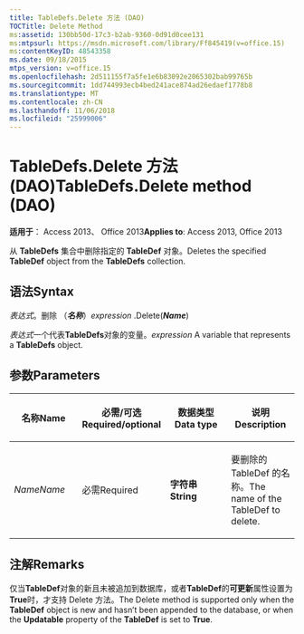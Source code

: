 ```yaml
---
title: TableDefs.Delete 方法 (DAO)
TOCTitle: Delete Method
ms:assetid: 130bb50d-17c3-b2ab-9360-0d91d0cee131
ms:mtpsurl: https://msdn.microsoft.com/library/Ff845419(v=office.15)
ms:contentKeyID: 48543358
ms.date: 09/18/2015
mtps_version: v=office.15
ms.openlocfilehash: 2d511155f7a5fe1e6b83092e2065302bab99765b
ms.sourcegitcommit: 1dd744993ecb4bed241ace874ad26edaef1778b8
ms.translationtype: MT
ms.contentlocale: zh-CN
ms.lasthandoff: 11/06/2018
ms.locfileid: "25999006"
---
```

# <a name="tabledefsdelete-method-dao"></a><span data-ttu-id="3ab2c-102">TableDefs.Delete 方法 (DAO)</span><span class="sxs-lookup"><span data-stu-id="3ab2c-102">TableDefs.Delete method (DAO)</span></span>

<span data-ttu-id="3ab2c-103">**适用于**： Access 2013、 Office 2013</span><span class="sxs-lookup"><span data-stu-id="3ab2c-103">**Applies to**: Access 2013, Office 2013</span></span>

<span data-ttu-id="3ab2c-104">从 **TableDefs** 集合中删除指定的 **TableDef** 对象。</span><span class="sxs-lookup"><span data-stu-id="3ab2c-104">Deletes the specified **TableDef** object from the **TableDefs** collection.</span></span>

## <a name="syntax"></a><span data-ttu-id="3ab2c-105">语法</span><span class="sxs-lookup"><span data-stu-id="3ab2c-105">Syntax</span></span>

<span data-ttu-id="3ab2c-106">*表达式*。删除 （***名称***）</span><span class="sxs-lookup"><span data-stu-id="3ab2c-106">*expression* .Delete(***Name***)</span></span>

<span data-ttu-id="3ab2c-107">*表达式*一个代表**TableDefs**对象的变量。</span><span class="sxs-lookup"><span data-stu-id="3ab2c-107">*expression* A variable that represents a **TableDefs** object.</span></span>

## <a name="parameters"></a><span data-ttu-id="3ab2c-108">参数</span><span class="sxs-lookup"><span data-stu-id="3ab2c-108">Parameters</span></span>

<table>
<colgroup>
<col style="width: 25%" />
<col style="width: 25%" />
<col style="width: 25%" />
<col style="width: 25%" />
</colgroup>
<thead>
<tr class="header">
<th><p><span data-ttu-id="3ab2c-109">名称</span><span class="sxs-lookup"><span data-stu-id="3ab2c-109">Name</span></span></p></th>
<th><p><span data-ttu-id="3ab2c-110">必需/可选</span><span class="sxs-lookup"><span data-stu-id="3ab2c-110">Required/optional</span></span></p></th>
<th><p><span data-ttu-id="3ab2c-111">数据类型</span><span class="sxs-lookup"><span data-stu-id="3ab2c-111">Data type</span></span></p></th>
<th><p><span data-ttu-id="3ab2c-112">说明</span><span class="sxs-lookup"><span data-stu-id="3ab2c-112">Description</span></span></p></th>
</tr>
</thead>
<tbody>
<tr class="odd">
<td><p><span data-ttu-id="3ab2c-113"><em>Name</em></span><span class="sxs-lookup"><span data-stu-id="3ab2c-113"><em>Name</em></span></span></p></td>
<td><p><span data-ttu-id="3ab2c-114">必需</span><span class="sxs-lookup"><span data-stu-id="3ab2c-114">Required</span></span></p></td>
<td><p><span data-ttu-id="3ab2c-115"><strong>字符串</strong></span><span class="sxs-lookup"><span data-stu-id="3ab2c-115"><strong>String</strong></span></span></p></td>
<td><p><span data-ttu-id="3ab2c-116">要删除的 TableDef 的名称。</span><span class="sxs-lookup"><span data-stu-id="3ab2c-116">The name of the TableDef to delete.</span></span></p></td>
</tr>
</tbody>
</table>


## <a name="remarks"></a><span data-ttu-id="3ab2c-117">注解</span><span class="sxs-lookup"><span data-stu-id="3ab2c-117">Remarks</span></span>

<span data-ttu-id="3ab2c-118">仅当**TableDef**对象的新且未被追加到数据库，或者**TableDef**的**可更新**属性设置为**True**时，才支持 Delete 方法。</span><span class="sxs-lookup"><span data-stu-id="3ab2c-118">The Delete method is supported only when the **TableDef** object is new and hasn’t been appended to the database, or when the **Updatable** property of the **TableDef** is set to **True**.</span></span>

